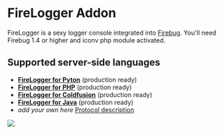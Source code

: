 # FireLogger Addon

FireLogger is a sexy logger console integrated into [Firebug][firebug]. You'll need Firebug 1.4 or higher and iconv php module activated.

## Supported server-side languages

  * **[FireLogger for Pyton][firelogger4py]** (production ready)
  * **[FireLogger for PHP][firelogger4php]** (production ready)
  * **[FireLogger for Coldfusion][firelogger4cfm]** (production ready)
  * **[FireLogger for Java][webappender]** (production ready)
  * _add your own here_ [Protocol description](https://github.com/binaryage/firelogger/wiki)

<a href="http://firelogger.binaryage.com"><img src="http://firelogger.binaryage.com/shared/img/firelogger4php-mainshot.png"/></a>

[firebug]: https://addons.mozilla.org/en-US/firefox/addon/1843
[firelogger4py]: http://github.com/darwin/firepython
[firelogger4php]: http://github.com/darwin/firelogger.php
[firelogger4js]: http://github.com/darwin/firelogger.js
[firelogger4cfm]: http://cffirelogger.riaforge.org
[webappender]: https://github.com/clescot/webappender

